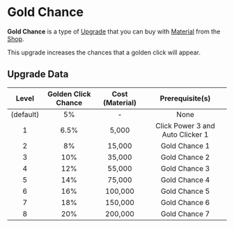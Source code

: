 # Gold Chance
**Gold Chance** is a type of [Upgrade](/upgrades/) that you can buy with 
[Material](/game/material.md) from the [Shop](/game/shop.md).

This upgrade increases the chances that a golden click will appear.

## Upgrade Data

|   Level   | Golden Click Chance | Cost (Material) |          Prerequisite(s)         |
|:---------:|:-------------------:|:---------------:|:--------------------------------:|
| (default) |          5%         |        -        |               None               |
|     1     |         6.5%        |      5,000      | Click Power 3 and Auto Clicker 1 |
|     2     |          8%         |      15,000     |           Gold Chance 1          |
|     3     |         10%         |      35,000     |           Gold Chance 2          |
|     4     |         12%         |      55,000     |           Gold Chance 3          |
|     5     |         14%         |      75,000     |           Gold Chance 4          |
|     6     |         16%         |     100,000     |           Gold Chance 5          |
|     7     |         18%         |     150,000     |           Gold Chance 6          |
|     8     |         20%         |     200,000     |           Gold Chance 7          |
